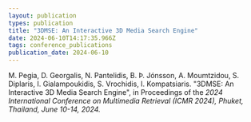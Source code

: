 ```yaml
---
layout: publication
types: publication
title: "3DMSE: An Interactive 3D Media Search Engine"
date: 2024-06-10T14:17:35.966Z
tags: conference_publications
publication_date: 2024-06-10
---
```

<!--StartFragment-->

M. Pegia, D. Georgalis, N. Pantelidis, B. Þ. Jónsson, A. Moumtzidou, S. Diplaris, I. Gialampoukidis, S. Vrochidis, I. Kompatsiaris. "3DMSE: An Interactive 3D Media Search Engine", in Proceedings of the *2024 International Conference on Multimedia Retrieval (ICMR 2024), Phuket, Thailand, June 10-14, 2024.*

<!--EndFragment-->